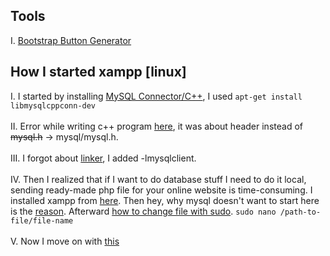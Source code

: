 ## Tools
I. [Bootstrap Button Generator](http://bootsnipp.com/buttons)
<br/>
## How I started xampp [linux]
I. I started by installing [MySQL Connector/C++](https://askubuntu.com/questions/165868/installing-mysql-connector-c), I used 
`
apt-get install libmysqlcppconn-dev
`<br/><br/>
II. Error while writing c++ program [here](http://stackoverflow.com/questions/14604228/mysql-h-file-cant-be-found), it was about header instead of ~~mysql.h~~ -> mysql/mysql.h.<br/><br/>
III. I forgot about [linker](http://stackoverflow.com/questions/9645844/mysql-with-c-error-undefined-reference-to-mysql-init), I added -lmysqlclient.<br/><br/>
IV. Then I realized that if I want to do database stuff I need to do it local, sending ready-made php file for your online 
website is time-consuming. I installed xampp from [here](https://www.apachefriends.org/pl/index.html). Then hey, why mysql doesn't want to start here is the [reason](http://stackoverflow.com/questions/22971248/xampp-phpmyadmin-access-denied-error2002). Afterward [how to change file with sudo](http://www.linuxforums.org/forum/ubuntu-linux/108324-how-do-i-open-edit-text-file-sudo.html).
`
sudo nano /path-to-file/file-name
`<br/><br/>
V. Now I move on with [this](https://www.youtube.com/watch?v=siQCWPxDtMo&t=1179s)
